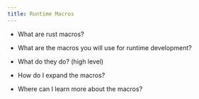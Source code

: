 ```yaml
---
title: Runtime Macros
---
```


* What are rust macros?

* What are the macros you will use for runtime development?

* What do they do? (high level)

* How do I expand the macros?

* Where can I learn more about the macros?